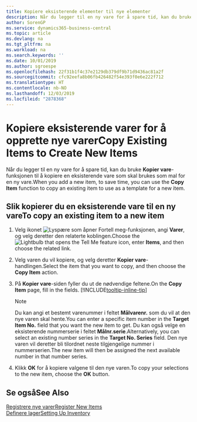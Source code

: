 ```yaml
---
title: Kopiere eksisterende elementer til nye elementer
description: Når du legger til en ny vare for å spare tid, kan du bruke Kopier vare-funksjonen til å kopiere en eksisterende vare som skal brukes som mal for en ny vare.
author: SorenGP
ms.service: dynamics365-business-central
ms.topic: article
ms.devlang: na
ms.tgt_pltfrm: na
ms.workload: na
ms.search.keywords: ''
ms.date: 10/01/2019
ms.author: sgroespe
ms.openlocfilehash: 22f31b1f4c37e2129db379df9b71d9436ac81a2f
ms.sourcegitcommit: cfc92eefa8b06fb426482f54e393f0e6e222f712
ms.translationtype: HT
ms.contentlocale: nb-NO
ms.lasthandoff: 12/03/2019
ms.locfileid: "2878368"
---
```

# <a name="copy-existing-items-to-create-new-items"></a><span data-ttu-id="2f699-103">Kopiere eksisterende varer for å opprette nye varer</span><span class="sxs-lookup"><span data-stu-id="2f699-103">Copy Existing Items to Create New Items</span></span>
<span data-ttu-id="2f699-104">Når du legger til en ny vare for å spare tid, kan du bruke **Kopier vare**-funksjonen til å kopiere en eksisterende vare som skal brukes som mal for en ny vare.</span><span class="sxs-lookup"><span data-stu-id="2f699-104">When you add a new item, to save time, you can use the **Copy Item** function to copy an existing item to use as a template for a new item.</span></span>  

## <a name="to-copy-an-existing-item-to-a-new-item"></a><span data-ttu-id="2f699-105">Slik kopierer du en eksisterende vare til en ny vare</span><span class="sxs-lookup"><span data-stu-id="2f699-105">To copy an existing item to a new item</span></span>  
1. <span data-ttu-id="2f699-106">Velg ikonet ![Lyspære som åpner Fortell meg-funksjonen](media/ui-search/search_small.png "Fortell hva du vil gjøre"), angi **Varer**, og velg deretter den relaterte koblingen.</span><span class="sxs-lookup"><span data-stu-id="2f699-106">Choose the ![Lightbulb that opens the Tell Me feature](media/ui-search/search_small.png "Tell me what you want to do") icon, enter **Items**, and then choose the related link.</span></span>  
2. <span data-ttu-id="2f699-107">Velg varen du vil kopiere, og velg deretter **Kopier vare**-handlingen.</span><span class="sxs-lookup"><span data-stu-id="2f699-107">Select the item that you want to copy, and then choose the **Copy Item** action.</span></span>  
3. <span data-ttu-id="2f699-108">På **Kopier vare**-siden fyller du ut de nødvendige feltene.</span><span class="sxs-lookup"><span data-stu-id="2f699-108">On the **Copy Item** page, fill in the fields.</span></span> [!INCLUDE[tooltip-inline-tip](includes/tooltip-inline-tip_md.md)]

    > [!NOTE]  
    > <span data-ttu-id="2f699-109">Du kan angi et bestemt varenummer i feltet **Målvarenr.** som du vil at den nye varen skal hente.</span><span class="sxs-lookup"><span data-stu-id="2f699-109">You can enter a specific item number in the **Target Item No.** field that you want the new item to get.</span></span> <span data-ttu-id="2f699-110">Du kan også velge en eksisterende nummerserie i feltet **Målnr.serie**.</span><span class="sxs-lookup"><span data-stu-id="2f699-110">Alternatively, you can select an existing number series in the **Target No. Series** field.</span></span> <span data-ttu-id="2f699-111">Den nye varen vil deretter bli tilordnet neste tilgjengelige nummer i nummerserien.</span><span class="sxs-lookup"><span data-stu-id="2f699-111">The new item will then be assigned the next available number in that number series.</span></span>  

5. <span data-ttu-id="2f699-112">Klikk **OK** for å kopiere valgene til den nye varen.</span><span class="sxs-lookup"><span data-stu-id="2f699-112">To copy your selections to the new item, choose the **OK** button.</span></span>  

## <a name="see-also"></a><span data-ttu-id="2f699-113">Se også</span><span class="sxs-lookup"><span data-stu-id="2f699-113">See Also</span></span>  
[<span data-ttu-id="2f699-114">Registrere nye varer</span><span class="sxs-lookup"><span data-stu-id="2f699-114">Register New Items</span></span>](inventory-how-register-new-items.md)  
[<span data-ttu-id="2f699-115">Definere lager</span><span class="sxs-lookup"><span data-stu-id="2f699-115">Setting Up Inventory</span></span>](inventory-setup-inventory.md)
